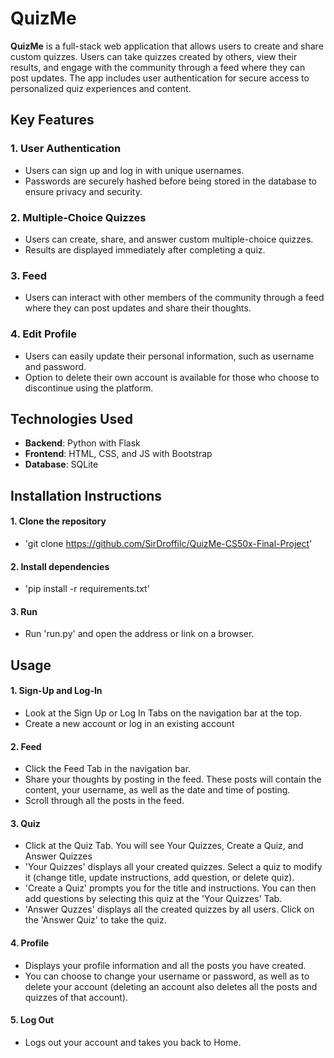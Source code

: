 # QuizMe

**QuizMe** is a full-stack web application that allows users to create and share custom quizzes. Users can take quizzes created by others, view their results, and engage with the community through a feed where they can post updates. The app includes user authentication for secure access to personalized quiz experiences and content.

## Key Features

### 1. User Authentication
- Users can sign up and log in with unique usernames.
- Passwords are securely hashed before being stored in the database to ensure privacy and security.

### 2. Multiple-Choice Quizzes
- Users can create, share, and answer custom multiple-choice quizzes.
- Results are displayed immediately after completing a quiz.

### 3. Feed
- Users can interact with other members of the community through a feed where they can post updates and share their thoughts.

### 4. Edit Profile
- Users can easily update their personal information, such as username and password.
- Option to delete their own account is available for those who choose to discontinue using the platform.


## Technologies Used

- **Backend**: Python with Flask
- **Frontend**: HTML, CSS, and JS with Bootstrap
- **Database**: SQLite

## Installation Instructions
#### 1. Clone the repository
- 'git clone https://github.com/SirDroffilc/QuizMe-CS50x-Final-Project'

#### 2. Install dependencies
- 'pip install -r requirements.txt'

#### 3. Run
- Run 'run.py' and open the address or link on a browser.

## Usage
#### 1. Sign-Up and Log-In
- Look at the Sign Up or Log In Tabs on the navigation bar at the top.
- Create a new account or log in an existing account

#### 2. Feed
- Click the Feed Tab in the navigation bar.
- Share your thoughts by posting in the feed. These posts will contain the content, your username, as well as the date and time of posting.
- Scroll through all the posts in the feed.

#### 3. Quiz
- Click at the Quiz Tab. You will see Your Quizzes, Create a Quiz, and Answer Quizzes
- 'Your Quizzes' displays all your created quizzes. Select a quiz to modify it (change title, update instructions, add question, or delete quiz).
- 'Create a Quiz' prompts you for the title and instructions. You can then add questions by selecting this quiz at the 'Your Quizzes' Tab.
- 'Answer Quzzes' displays all the created quizzes by all users. Click on the 'Answer Quiz' to take the quiz.
  
#### 4. Profile
- Displays your profile information and all the posts you have created.
- You can choose to change your username or password, as well as to delete your account (deleting an account also deletes all the posts and quizzes of that account).

#### 5. Log Out
- Logs out your account and takes you back to Home.
